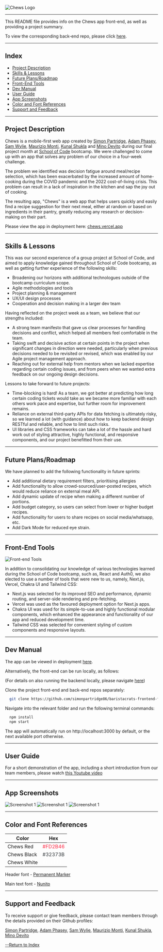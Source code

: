 ![Chews Logo](./public/chews-logo.png)

---

This README file provides info on the Chews app front-end, as well as providing a project summary.

To view the corresponding back-end repo, please click [here](https://github.com/simonpartridge86/Chews-App-Backend).

---

## Index

- [Project Description](#project-description)
- [Skills & Lessons](#skills--lessons)
- [Future Plans/Roadmap](#future-plansroadmap)
- [Front-End Tools](#front-end-tools)
- [Dev Manual](#dev-manual)
- [User Guide](#user-guide)
- [App Screenshots](#app-screenshots)
- [Color and Font References](#color-and-font-references)
- [Support and Feedback](#support-and-feedback)

---

## Project Description

Chews is a mobile-first web app created by [Simon Partridge](https://github.com/simonpartridge86), [Adam Phasey](https://github.com/AdamPhasey), [Sam Wylie](https://github.com/samsonhumber), [Maurizio Monti](https://github.com/mauriziomonti), [Kunal Shukla](https://github.com/kun-shukla) and [Mino Devito](https://github.com/MagicMino) during our final project month at [School of Code](https://www.schoolofcode.co.uk/) bootcamp. We were challenged to come up with an app that solves any problem of our choice in a four-week challenge.

The problem we identified was decision fatigue around meal/recipe selection, which has been exacerbated by the increased amount of home-cooking during the COVID pandemic and the 2022 cost-of-living crisis. This problem can result in a lack of inspiration in the kitchen and sap the joy out of cooking.

The resulting app, "Chews" is a web app that helps users quickly and easily find a recipe suggestion for their next meal, either at random or based on ingredients in their pantry, greatly reducing any research or decision-making on their part.

Please view the app in deployment here: [chews.vercel.app](https://chews.vercel.app/)

---

## Skills & Lessons

This was our second experience of a group project at School of Code, and aimed to apply knowledge gained throughout School of Code bootcamp, as well as getting further experience of the following skills:

- Broadening our horizons with additional technologues outside of the bootcamp curriculum scope.
- Agile methodologies and tools
- Project planning & management
- UX/UI design processes
- Cooperation and decision making in a larger dev team

Having reflected on the project week as a team, we believe that our strengths included:

- A strong team manifesto that gave us clear processes for handling decisions and conflict, which helped all members feel comfortable in the team.
- Taking swift and decisive action at certain points in the project when significant changes in direction were needed, particularly when previous decisions needed to be revisited or revised, which was enabled by our Agile project management approach.
- Reaching out for external help from mentors when we lacked expertise regarding certain coding issues, and from peers when we wanted extra feedback on our ongoing design decisions.

Lessons to take forward to future projects:

- Time-blocking is hard! As a team, we got better at predicting how long certain coding tickets would take as we became more familiar with each others work pace and expertise, but further room for improvement remains.
- Reliance on external third-party APIs for data fetching is ultimately risky, so we learned a lot (with guidance) about how to keep backend design RESTful and reliable, and how to limit such risks.
- UI libraries and CSS frameworks can take a lot of the hassle and hard work out of styling attractive, highly functional, and responsive components, and our project benefitted from their use.

---

## Future Plans/Roadmap

We have planned to add the following functionality in future sprints:

- Add additional dietary requirement filters, prioritising allergies
- Add functionality to allow crowd-sourced/user-posted recipes, which would reduce reliance on external meal API.
- Add dynamic update of recipe when making a different number of portions.
- Add budget category, so users can select from lower or higher budget recipes.
- Add functionality for users to share recipes on social media/whatsapp, etc.
- Add Dark Mode for reduced eye strain.

---

## Front-End Tools

![Front-end Tools](./public/front-end-tech.png)

In addition to consolidating our knowledge of various technologies learned during the School of Code bootcamp, such as, React and Auth0, we also elected to use a number of tools that were new to us, namely, Next.js, Vercel, Chakra UI and Tailwind CSS:

- Next.js was selected for its improved SEO and performance, dynamic routing, and server-side rendering and pre-fetching.
- Vercel was used as the favoured deployment option for Next.js apps.
- Chakra UI was used for its simple-to-use and highly functional modular components, which enhanced the appearance and functionality of our app and reduced development time.
- Tailwind CSS was selected for convenient styling of custom components and responsive layouts.

---

## Dev Manual

The app can be viewed in deployment [here](https://chews.vercel.app/).

Alternatively, the front-end can be run locally, as follows:

(For details on also running the backend locally, please navigate [here](https://github.com/AdamPhasey/baristacrats-backend-repo))

Clone the project front-end and back-end repos separately:

```bash
  git clone https://github.com/simonpartridge86/baristacrats-frontend-final-project.git
```

Navigate into the relevant folder and run the following terminal commands:

```bash
  npm install
  npm start
```

The app will automatically run on http://localhost:3000 by default, or the next available port otherwise.

---

## User Guide

For a short demonstration of the app, including a short introduction from our team members, please watch [this Youtube video](https://youtu.be/vULfbCpL3NU)

---

## App Screenshots

![Screenshot 1](./public/Screenshots-1.png)
![Screenshot 1](./public/Screenshots-2.png)
![Screenshot 1](./public/Screenshots-3.png)

---

## Color and Font References

| Color                    | Hex                                        |
| ------------------------ | ------------------------------------------ |
| <span>Chews Red</span>   | <span style="color:#FD2B46">#FD2B46</span> |
| <span>Chews Black</span> | <span style="color:#32373B">#32373B</span> |
| <span>Chews White</span> | <span style="color:#FFFFFF">#FFFFFF</span> |

Header font - [Permanent Marker](https://fonts.adobe.com/fonts/permanent-marker)

Main text font - [Nunito](https://fonts.adobe.com/fonts/nunito)

---

## Support and Feedback

To receive support or give feedback, please contact team members through the details provided on their Github profiles:

[Simon Partridge](https://github.com/simonpartridge86),
[Adam Phasey](https://github.com/AdamPhasey),
[Sam Wylie](https://github.com/samsonhumber),
[Maurizio Monti](https://github.com/mauriziomonti),
[Kunal Shukla](https://github.com/kun-shukla),
[Mino Devito](https://github.com/MagicMino)

[--Return to Index](#index)
